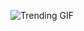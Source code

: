 ![Trending GIF](https://media4.giphy.com/media/v1.Y2lkPThiYjIxNzcybWdibmFpYzlocTgwcndqdzNseHNyam5lMzVyOTU0N3Q1OG0zaDJ0OSZlcD12MV9naWZzX3NlYXJjaCZjdD1n/bGgsc5mWoryfgKBx1u/giphy.gif)
